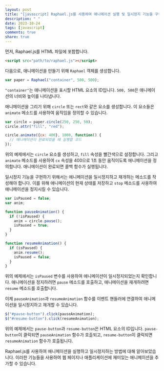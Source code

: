 ```yaml
---
layout: post
title: "[javascript] Raphael.js를 사용하여 애니메이션 실행 및 일시정지 기능을 구현하는 방법은 무엇인가?"
description: " "
date: 2023-10-24
tags: [javascript]
comments: true
share: true
---
```


먼저, Raphael.js를 HTML 파일에 포함합니다.

```html
<script src="path/to/raphael.js"></script>
```

다음으로, 애니메이션을 만들기 위해 `Raphael` 객체를 생성합니다.

```javascript
var paper = Raphael("container", 500, 500);
```

`"container"`는 애니메이션을 표시할 HTML 요소의 ID입니다. `500, 500`은 애니메이션의 너비와 높이를 나타냅니다.

애니메이션을 그리기 위해 `circle` 또는 `rect`와 같은 요소를 생성합니다. 이 요소들은 `animate` 메소드를 사용하여 움직임을 정의할 수 있습니다.

```javascript
var circle = paper.circle(250, 250, 50);
circle.attr("fill", "red");

circle.animate({cx: 400}, 1000, function() {
  // 애니메이션이 완료되었을 때 실행할 코드
});
```

위의 예제에서는 `circle` 요소를 생성하고, `fill` 속성을 빨간색으로 설정합니다. 그리고 `animate` 메소드를 사용하여 `cx` 속성을 400으로 1초 동안 움직이도록 애니메이션을 정의합니다. 애니메이션이 완료되면 콜백 함수가 실행됩니다.

일시정지 기능을 구현하기 위해서는 애니메이션을 일시정지하고 재개하는 메소드를 작성해야 합니다. 이를 위해 애니메이션의 현재 상태를 저장하고 `stop` 메소드를 사용하여 애니메이션을 정지시킬 수 있습니다.

```javascript
var isPaused = false;
var anim;

function pauseAnimation() {
  if (!isPaused) {
    anim = circle.pause();
    isPaused = true;
  }
}

function resumeAnimation() {
  if (isPaused) {
    anim.resume();
    isPaused = false;
  }
}
```

위의 예제에서는 `isPaused` 변수를 사용하여 애니메이션이 일시정지되었는지 확인합니다. 애니메이션을 정지하려면 `pause` 메소드를 호출하고, 애니메이션을 재개하려면 `resume` 메소드를 호출합니다.

이제 `pauseAnimation`과 `resumeAnimation` 함수를 이벤트 핸들러에 연결하여 애니메이션을 일시정지하고 재개할 수 있습니다.

```javascript
$("#pause-button").click(pauseAnimation);
$("#resume-button").click(resumeAnimation);
```

위의 예제에서는 `pause-button`과 `resume-button`은 HTML 요소의 ID입니다. `pause-button`이 클릭되면 `pauseAnimation` 함수가 호출되고, `resume-button`이 클릭되면 `resumeAnimation` 함수가 호출됩니다.

Raphael.js를 사용하여 애니메이션을 실행하고 일시정지하는 방법에 대해 알아보았습니다. 이러한 기능들을 사용하여 웹 페이지나 애플리케이션에 재미있는 애니메이션을 추가할 수 있습니다.